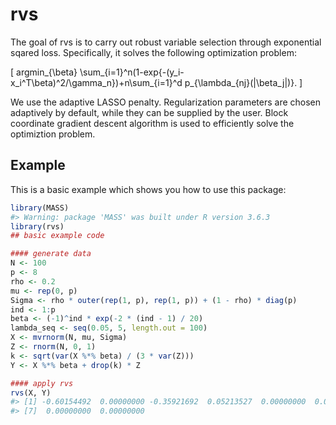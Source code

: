 
<!-- README.md is generated from README.Rmd. Please edit that file -->

# rvs

The goal of rvs is to carry out robust variable selection through
exponential sqared loss. Specifically, it solves the following
optimization problem:

\[
argmin_{\beta} \sum_{i=1}^n(1-exp{-(y_i-x_i^T\beta)^2/\gamma_n})+n\sum_{i=1}^d p_{\lambda_{nj}(|\beta_j|)}.
\]

We use the adaptive LASSO penalty. Regularization parameters are chosen
adaptively by default, while they can be supplied by the user. Block
coordinate gradient descent algorithm is used to efficiently solve the
optimiztion problem.

<!-- ## Installation -->

<!-- You can install the released version of rvs from [CRAN](https://CRAN.R-project.org) with: -->

<!-- ``` r -->

<!-- install.packages("rvs") -->

<!-- ``` -->

## Example

This is a basic example which shows you how to use this package:

``` r
library(MASS)
#> Warning: package 'MASS' was built under R version 3.6.3
library(rvs)
## basic example code

#### generate data
N <- 100
p <- 8
rho <- 0.2
mu <- rep(0, p)
Sigma <- rho * outer(rep(1, p), rep(1, p)) + (1 - rho) * diag(p)
ind <- 1:p
beta <- (-1)^ind * exp(-2 * (ind - 1) / 20)
lambda_seq <- seq(0.05, 5, length.out = 100)
X <- mvrnorm(N, mu, Sigma)
Z <- rnorm(N, 0, 1)
k <- sqrt(var(X %*% beta) / (3 * var(Z)))
Y <- X %*% beta + drop(k) * Z

#### apply rvs
rvs(X, Y)
#> [1] -0.60154492  0.00000000 -0.35921692  0.05213527  0.00000000  0.00000000
#> [7]  0.00000000  0.00000000
```
